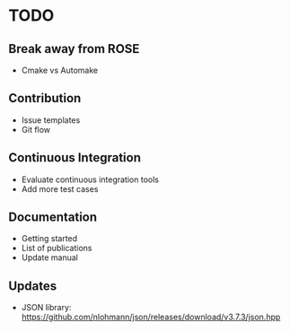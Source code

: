 # TODO

## Break away from ROSE

 * Cmake vs Automake

## Contribution

 * Issue templates
 * Git flow

## Continuous Integration

 * Evaluate continuous integration tools
 * Add more test cases

## Documentation

 * Getting started
 * List of publications
 * Update manual

## Updates

 * JSON library: https://github.com/nlohmann/json/releases/download/v3.7.3/json.hpp

